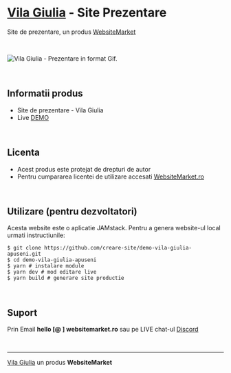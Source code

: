 ﻿# [Vila Giulia](https://websitemarket.ro/creare-site/pensiuni/vila-giulia-apuseni/) - Site Prezentare

Site de prezentare, un produs [WebsiteMarket](https://websitemarket.ro)

<br />

![Vila Giulia - Prezentare in format Gif.](https://raw.githubusercontent.com/creare-site/static/master/produse/vila-giulia-apuseni-intro.gif)

<br />

## Informatii produs

- Site de prezentare - Vila Giulia
- Live [DEMO](https://vila-giulia-apuseni.websitemarket.ro)
 
<br />

## Licenta

- Acest produs este protejat de drepturi de autor
- Pentru cumpararea licentei de utilizare accesati [WebsiteMarket.ro](https://websitemarket.ro)

<br />

## Utilizare (pentru dezvoltatori)

Acesta website este o aplicatie JAMstack. Pentru a genera website-ul local urmati instructiunile:

```
$ git clone https://github.com/creare-site/demo-vila-giulia-apuseni.git
$ cd demo-vila-giulia-apuseni
$ yarn # instalare module
$ yarn dev # mod editare live
$ yarn build # generare site productie
```

<br />

## Suport

Prin Email **hello [@ ] websitemarket.ro** sau pe LIVE chat-ul [Discord](https://discord.gg/MFRQmAk)

<br />

---
[Vila Giulia](https://websitemarket.ro/creare-site/pensiuni/vila-giulia-apuseni/) un produs **WebsiteMarket**
